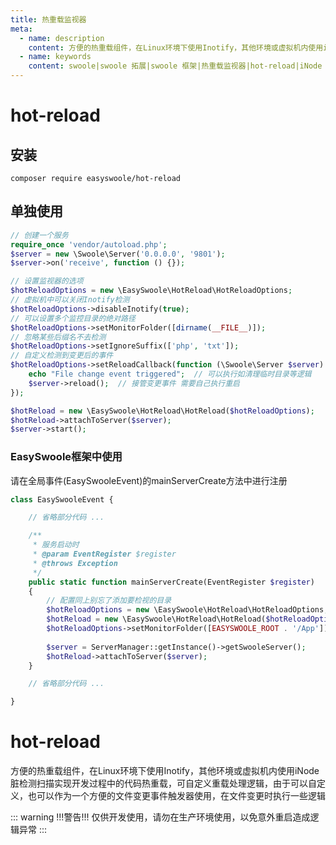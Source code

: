 ```yaml
---
title: 热重载监视器
meta:
  - name: description
    content: 方便的热重载组件，在Linux环境下使用Inotify，其他环境或虚拟机内使用iNode脏检测扫描实现开发过程中的代码热重载，可自定义重载处理逻辑，由于可以自定义，也可以作为一个方便的文件变更事件触发器使用，在文件变更时执行一些逻辑
  - name: keywords
    content: swoole|swoole 拓展|swoole 框架|热重载监视器|hot-reload|iNode
---
```


# hot-reload

## 安装
```
composer require easyswoole/hot-reload
```

## 单独使用

```php
// 创建一个服务
require_once 'vendor/autoload.php';
$server = new \Swoole\Server('0.0.0.0', '9801');
$server->on('receive', function () {});

// 设置监视器的选项
$hotReloadOptions = new \EasySwoole\HotReload\HotReloadOptions;
// 虚拟机中可以关闭Inotify检测
$hotReloadOptions->disableInotify(true);
// 可以设置多个监控目录的绝对路径
$hotReloadOptions->setMonitorFolder([dirname(__FILE__)]);
// 忽略某些后缀名不去检测
$hotReloadOptions->setIgnoreSuffix(['php', 'txt']);
// 自定义检测到变更后的事件
$hotReloadOptions->setReloadCallback(function (\Swoole\Server $server) {
    echo "File change event triggered";  // 可以执行如清理临时目录等逻辑
    $server->reload();  // 接管变更事件 需要自己执行重启
});

$hotReload = new \EasySwoole\HotReload\HotReload($hotReloadOptions);
$hotReload->attachToServer($server);
$server->start();
```

### EasySwoole框架中使用
请在全局事件(EasySwooleEvent)的mainServerCreate方法中进行注册

```php
class EasySwooleEvent {

    // 省略部分代码 ...

    /**
     * 服务启动时
     * @param EventRegister $register
     * @throws Exception
     */
    public static function mainServerCreate(EventRegister $register)
    {
        // 配置同上别忘了添加要检视的目录
        $hotReloadOptions = new \EasySwoole\HotReload\HotReloadOptions;
        $hotReload = new \EasySwoole\HotReload\HotReload($hotReloadOptions);
        $hotReloadOptions->setMonitorFolder([EASYSWOOLE_ROOT . '/App']);
        
        $server = ServerManager::getInstance()->getSwooleServer();
        $hotReload->attachToServer($server);
    }

    // 省略部分代码 ...

}
```

# hot-reload

方便的热重载组件，在Linux环境下使用Inotify，其他环境或虚拟机内使用iNode脏检测扫描实现开发过程中的代码热重载，可自定义重载处理逻辑，由于可以自定义，也可以作为一个方便的文件变更事件触发器使用，在文件变更时执行一些逻辑

::: warning 
!!!警告!!! 仅供开发使用，请勿在生产环境使用，以免意外重启造成逻辑异常
:::
